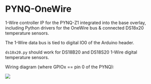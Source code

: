 # PYNQ-OneWire
1-Wire controller IP for the PYNQ-Z1 integrated into the base overlay, including Python drivers for the OneWire bus &amp; connected DS18x20 temperature sensors.

The 1-Wire data bus is tied to digital IO0 of the Arduino header.

`ds18x20.py` should work for DS18B20 and DS18S20 1-Wire digital temperature sensors.

Wiring diagram (where GPIOx == pin 0 of the PYNQ):

![](https://user-images.githubusercontent.com/5904370/68093499-5b310700-fe96-11e9-8d50-2be9982a59f2.png)
